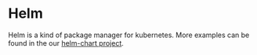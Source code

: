 # Helm
Helm is a kind of package manager for kubernetes. 
More examples can be found in the our [helm-chart project](https://github.com/entur/helm-charts).

